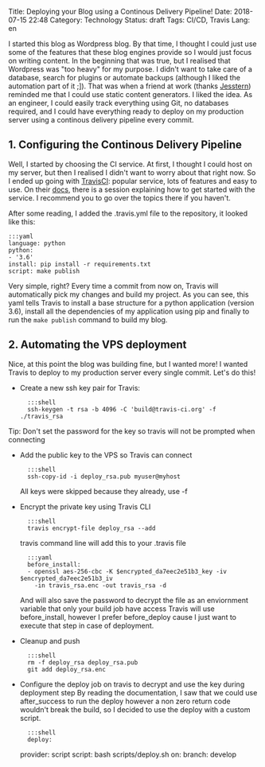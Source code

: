 Title: Deploying your Blog using a Continous Delivery Pipeline!
Date: 2018-07-15 22:48
Category: Technology
Status: draft
Tags: CI/CD, Travis
Lang: en

I started this blog as Wordpress blog. By that time, I thought I could just use some of the features
that these blog engines provide so I would just focus on writing content. In the beginning that was
true, but I realised that Wordpress was "too heavy" for my purpose. I didn't want to take care of a
database, search for plugins or automate backups (although I liked the automation part of it ;]). That was when a friend at work (thanks [Jesstern](http://jsstrn.me/)) reminded me that I could use static content generators. I liked the idea. As an engineer, I could easily track everything using Git, no databases required,
and I could have everything ready to deploy on my production server using a continous delivery pipeline every commit.

## 1. Configuring the Continous Delivery Pipeline
Well, I started by choosing the CI service. At first, I thought I could host on my server, but then I realised I didn't want to worry about that right now.
So I ended up going with [TravisCI](http://travis-ci.org): popular service, lots of features and easy to use.
On their [docs](https://docs.travis-ci.com/user/getting-started/#To-get-started-with-Travis-CI), there is a session explaining how to get started with the service.
I recommend you to go over the topics there if you haven't.

After some reading, I added the .travis.yml file to the repository, it looked like this:

    :::yaml
    language: python
    python:
    - '3.6'
    install: pip install -r requirements.txt
    script: make publish

Very simple, right? Every time a commit from now on, Travis will automatically pick my changes and build my project. As you can see, this yaml tells Travis to install
a base structure for a python application (version 3.6), install all the dependencies of my application using pip and finally to run the `make publish` command
to build my blog.

## 2. Automating the VPS deployment
Nice, at this point the blog was building fine, but I wanted more! I wanted Travis to deploy to my production server every single commit. Let's do this!

* Create a new ssh key pair for Travis:

        :::shell
        ssh-keygen -t rsa -b 4096 -C 'build@travis-ci.org' -f ./travis_rsa

Tip: Don't set the password for the key so travis will not be prompted when connecting

* Add the public key to the VPS so Travis can connect

        :::shell
        ssh-copy-id -i deploy_rsa.pub myuser@myhost
    All keys were skipped because they already, use -f

* Encrypt the private key using Travis CLI

        :::shell
        travis encrypt-file deploy_rsa --add

    travis command line will add this to your .travis file

        :::yaml
        before_install:
        - openssl aes-256-cbc -K $encrypted_da7eec2e51b3_key -iv $encrypted_da7eec2e51b3_iv
          -in travis_rsa.enc -out travis_rsa -d

    And will also save the password to decrypt the file as an enviornment variable that only your build job have access
Travis will use before_install, however I prefer before_deploy cause I just want to execute that step in case of deployment.

* Cleanup and push

        :::shell
        rm -f deploy_rsa deploy_rsa.pub
        git add deploy_rsa.enc

* Configure the deploy job on travis to decrypt and use the key during deployment step
By reading the documentation, I saw that we could use after_success to run the deploy however a non zero return code wouldn't break the build, so I decided to use the deploy with a custom script.

        :::shell
        deploy:
  provider: script
  script: bash scripts/deploy.sh
  on:
    branch: develop

